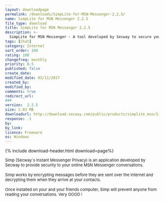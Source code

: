 ```yaml
---
layout: downloadpage
permalink: /downloads/SimpLite-for-MSN-Messenger-2,2,5/
name: SimpLite for MSN Messenger 2.2.5
file_type: download
title: SimpLite for MSN Messenger 2.2.5
description: >-
  SimpLite for MSN Messenger - A tool developed by Secway to secure your online MSN Messenger conversations
tags: [Chat]
category: Internet
sort_order: 100
rating: 100
changefreq: monthly
priority: 0.5
published: false
create_date: 
modified_date: 03/11/2017
created_by: 
modified_by: 
comments: true
redirect_url: 
### 
version:  2.2.5
size: 2.03 MB
downloadurl: http://download.secway.com/public/products/simplite_msn/SimpLite MSN 2_2_5 en.msi
response: -1
by: 
by_link: 
licence: Freeware
os: Windows
---
```


{% include download-header.html download=page%}

<p style="fix-download-text !important">
<p><font size="2">Simp (Secway`s Instant Messenger Privacy) is an application developed by Secway to provide security to your online MSN Messenger conversations. <br />
<br />
Simp works by encrypting messages before they are sent over the Internet and decrypting them when they arrive at your contacts. <br />
<br />
Once installed on your and your friends computer, Simp will prevent anyone from reading your conversations. Very GOOD !</font></p></p>
